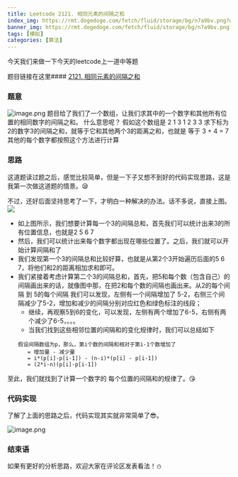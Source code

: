 ```yaml
---
title: Leetcode 2121. 相同元素的间隔之和
index_img: https://rmt.dogedoge.com/fetch/fluid/storage/bg/n7a9bv.png?w=1920&fmt=webp
banner_img: https://rmt.dogedoge.com/fetch/fluid/storage/bg/n7a9bv.png?w=1920&fmt=webp
tags: [模拟]
categories: [算法]
---
```


今天我们来做一下今天的leetcode上一道中等题

题目链接在这里#### [2121. 相同元素的间隔之和](https://leetcode.cn/problems/intervals-between-identical-elements/)

### 题意

![image.png](https://p3-juejin.byteimg.com/tos-cn-i-k3u1fbpfcp/c1b96c52e02e433795360200d051c104~tplv-k3u1fbpfcp-watermark.image?)
题目给了我们了一个数组，让我们求其中的一个数字和其他所有位置的相同数字的间隔之和。
什么意思呢？ 假如这个数组是  2 1 3 1 2 3 3 
求下标为2的数字3的间隔之和，就等于它和其他两个3的距离之和，也就是 等于 3 + 4 = 7
其他的每个数字都按照这个方法进行计算

### 思路

这道题读过题之后，感觉比较简单，但是一下子又想不到好的代码实现思路，这是我第一次做这道题的情景。😪

不过，还好后面坚持思考了一下，才明白一种解决的办法。话不多说，直接上图。
![](https://p3-juejin.byteimg.com/tos-cn-i-k3u1fbpfcp/bbeb4d2091e84ee497defd343c640c1a~tplv-k3u1fbpfcp-watermark.image?)

- 如上图所示，我们想要计算每一个3的间隔总和，首先我们可以统计出来3的所有位置信息，也就是2 5 6 7
- 然后，我们可以统计出来每个数字都出现在哪些位置了。之后，我们就可以开始计算间隔和了
- 我们发现第一个3的间隔总和比较好算，也就是从第2个3开始遍历后面的5 6 7，将他们和2的距离相加求和即可。
- 我们紧接着考虑计算第二个3的间隔总和，首先，把5和每个数（包含自己）的间隔画出来的话，就像图中那，在把2和每个数的间隔也画出来。从2的每个间隔 到 5的每个间隔 我们可以发现，左侧有一个间隔增加了 5-2，右侧三个间隔减少了5-2，增加和减少的间隔分别对应红色和绿色标注的线段；
    - 继续，再观察5到6的变化，可以发现，左侧有两个增加了6-5，右侧有两个减少了6-5，。。。
    - 当我们找到这些相邻位置的间隔和的变化规律时，我们可以总结如下
    ```
    假设间隔数组为p，那么，第i个数的间隔和相对于第i-1个数增加了
       = 增加量 - 减少量
       = i*(p[i]-p[i-1]) - (n-i)*(p[i] - p[i-1])
       = (2*i-n)(p[i]-p[i-1])
   ```
至此，我们就找到了计算一个数字的 每个位置的间隔和的规律了。😘

### 代码实现

了解了上面的思路之后，代码实现其实就非常简单了😎。

![image.png](https://p9-juejin.byteimg.com/tos-cn-i-k3u1fbpfcp/7d481b704dbe47c29668505450f42a55~tplv-k3u1fbpfcp-watermark.image?)
### 结束语

如果有更好的分析思路，欢迎大家在评论区发表看法！⛄
